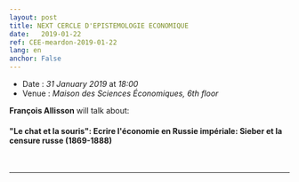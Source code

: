 ```yaml
---
layout: post
title: NEXT CERCLE D'EPISTEMOLOGIE ECONOMIQUE
date:   2019-01-22
ref: CEE-meardon-2019-01-22
lang: en
anchor: False
---
```


* Date : *31 January 2019* at *18:00*
* Venue : *Maison des Sciences Économiques, 6th floor*

**François Allisson** will talk about: 
#### **"Le chat et la souris": Ecrire l'économie en Russie impériale: Sieber et la censure russe (1869-1888)** 
<br>
<hr />
